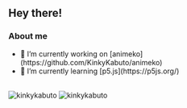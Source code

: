 <h2 align="left">Hey there!</h2>

<h3> About me </h3>
<ul>
  <li> 🔭 I’m currently working on [animeko](https://github.com/KinkyKabuto/animeko) </li>
  <li> 🌱 I’m currently learning [p5.js](https://p5js.org/) </li>
</ul>
</br>
<img src="https://github-readme-stats.vercel.app/api?username=kinkykabuto&show_icons=true&locale=en&theme=tokyonight" alt="kinkykabuto" />
<img src="https://github-readme-streak-stats.herokuapp.com/?user=kinkykabuto&theme=tokyonight" alt="kinkykabuto" />

